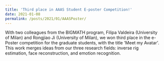 ```yaml
---
title: 'Third place in AAAS Student E-poster Competition!'
date: 2021-01-08
permalink: /posts/2021/01/AAASPoster/
---
```


With two colleagues from the BIGMATH program, Filipa Valdeira (University of Milan) and Rongjiao Ji (University of Milan),
we won third place in the e-Poster competition for the graduate students, with the title 'Meet my Avatar'. 
This work merges ideas from our three research fields: inverse rig estimation, face reconstruction, and emotion recognition.